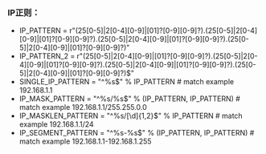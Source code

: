   ### IP正则：
  - IP_PATTERN = r"(25[0-5]|2[0-4][0-9]|[01]?[0-9][0-9]?)\.(25[0-5]|2[0-4][0-9]|[01]?[0-9][0-9]?)\.(25[0-5]|2[0-4][0-9]|[01]?[0-9][0-9]?)\.(25[0-5]|2[0-4][0-9]|[01]?[0-9][0-9]?)"
  - IP_PATTERN_2 = r"(25[0-5]|2[0-4][0-9]|[01]?[0-9][0-9]?)\.(25[0-5]|2[0-4][0-9]|[01]?[0-9][0-9]?)\.(25[0-5]|2[0-4][0-9]|[01]?[0-9][0-9]?)\.(25[0-5]|2[0-4][0-9]|[01]?[0-9][0-9]?)$"
  - SINGLE_IP_PATTERN = "^%s$" % IP_PATTERN  # match example 192.168.1.1
  - IP_MASK_PATTERN = "^%s/%s$" % (IP_PATTERN, IP_PATTERN) # match example 192.168.1.1/255.255.0.0
  - IP_MASKLEN_PATTERN = "^%s/[\d]{1,2}$" % IP_PATTERN # match example 192.168.1.1/24
  - IP_SEGMENT_PATTERN = "^%s-%s$" % (IP_PATTERN, IP_PATTERN) # match example 192.168.1.1-192.168.1.255
